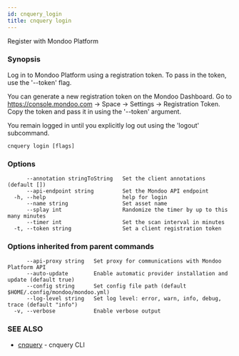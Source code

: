 ```yaml
---
id: cnquery_login
title: cnquery login
---
```


Register with Mondoo Platform

### Synopsis

Log in to Mondoo Platform using a registration token. To pass in the token, use
the '--token' flag.

You can generate a new registration token on the Mondoo Dashboard. Go to
https://console.mondoo.com -> Space -> Settings -> Registration Token. Copy the token and pass it in
using the '--token' argument.

You remain logged in until you explicitly log out using the 'logout' subcommand.

```
cnquery login [flags]
```

### Options

```
      --annotation stringToString   Set the client annotations (default [])
      --api-endpoint string         Set the Mondoo API endpoint
  -h, --help                        help for login
      --name string                 Set asset name
      --splay int                   Randomize the timer by up to this many minutes
      --timer int                   Set the scan interval in minutes
  -t, --token string                Set a client registration token
```

### Options inherited from parent commands

```
      --api-proxy string   Set proxy for communications with Mondoo Platform API
      --auto-update        Enable automatic provider installation and update (default true)
      --config string      Set config file path (default $HOME/.config/mondoo/mondoo.yml)
      --log-level string   Set log level: error, warn, info, debug, trace (default "info")
  -v, --verbose            Enable verbose output
```

### SEE ALSO

- [cnquery](cnquery.md) - cnquery CLI
